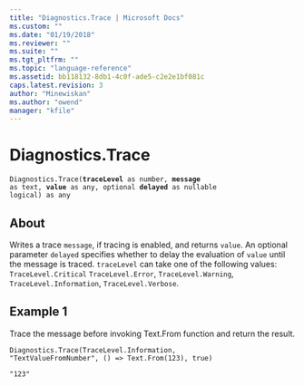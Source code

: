 ```yaml
---
title: "Diagnostics.Trace | Microsoft Docs"
ms.custom: ""
ms.date: "01/19/2018"
ms.reviewer: ""
ms.suite: ""
ms.tgt_pltfrm: ""
ms.topic: "language-reference"
ms.assetid: bb118132-8db1-4c0f-ade5-c2e2e1bf081c
caps.latest.revision: 3
author: "Minewiskan"
ms.author: "owend"
manager: "kfile"
---
```

# Diagnostics.Trace
<code>Diagnostics.Trace(<b>traceLevel</b> as number, <b>message</b> as text, <b>value</b> as any, optional <b>delayed</b> as nullable logical) as any</code>  
## About  
Writes a trace <code>message</code>, if tracing is enabled, and returns <code>value</code>. An optional parameter <code>delayed</code> specifies whether to delay the evaluation of <code>value</code> until the message is traced. <code>traceLevel</code> can take one of the following values: <code>TraceLevel.Critical</code> <code>TraceLevel.Error</code>, <code>TraceLevel.Warning</code>, <code>TraceLevel.Information</code>, <code>TraceLevel.Verbose</code>.   
  
## Example 1  
Trace the message before invoking Text.From function and return the result.  
  
<code>Diagnostics.Trace(TraceLevel.Information, "TextValueFromNumber", () => Text.From(123), true)</code>  
  
<code>"123"</code>  
